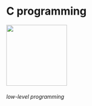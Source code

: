 # C programming

<img src="https://upload.wikimedia.org/wikipedia/commons/thumb/1/18/C_Programming_Language.svg/1200px-C_Programming_Language.svg.png" width ="160" height="auto"/>

###### low-level programming
